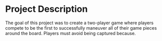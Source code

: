 # Project Description

The goal of this project was to create a two-player game where players compete to be the first to successfully maneuver all of their game pieces around the board. Players must avoid being captured because.
